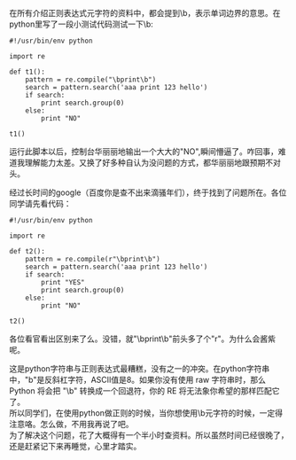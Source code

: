 在所有介绍正则表达式元字符的资料中，都会提到\b，表示单词边界的意思。在python里写了一段小测试代码测试一下\b:  

```
#!/usr/bin/env python

import re

def t1():
    pattern = re.compile("\bprint\b")
    search = pattern.search('aaa print 123 hello')
    if search:
        print search.group(0)
    else:
        print "NO"

t1()
```  

运行此脚本以后，控制台华丽丽地输出一个大大的"NO",瞬间懵逼了。咋回事，难道我理解能力太差。又换了好多种自认为没问题的方式，都华丽丽地跟预期不对头。  

经过长时间的google（百度你是查不出来滴骚年们），终于找到了问题所在。各位同学请先看代码：  

```
#!/usr/bin/env python

import re

def t2():
    pattern = re.compile(r"\bprint\b")
    search = pattern.search('aaa print 123 hello')
    if search:
        print "YES"
        print search.group(0)
    else:
        print "NO"

t2()
```  

各位看官看出区别来了么。没错，就"\bprint\b"前头多了个"r"。为什么会酱紫呢。  

这是python字符串与正则表达式最糟糕，没有之一的冲突。在python字符串中，"b"是反斜杠字符，ASCII值是8。如果你没有使用 raw 字符串时，那么 Python 将会把 "\b" 转换成一个回退符，你的 RE 将无法象你希望的那样匹配它了。  
所以同学们，在使用python做正则的时候，当你想使用\b元字符的时候，一定得注意咯。怎么做，不用我再说了吧。  
为了解决这个问题，花了大概得有一个半小时查资料。所以虽然时间已经很晚了，还是赶紧记下来再睡觉，心里才踏实。  